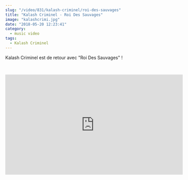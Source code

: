 ```yaml
--- 
slug: "/video/831/kalash-criminel/roi-des-sauvages"
title: "Kalash Criminel - Roi Des Sauvages"
image: "kalashcrimi.jpg"
date: "2018-05-20 12:23:41"
category:
  - music video
tags:
  - Kalash Criminel
---
```

<p>Kalash Criminel est de retour avec "Roi Des Sauvages" !</p><br/><p><iframe width="560" height="315" src="https://www.youtube.com/embed/U9u79e4y9Kc" frameborder="0" allow="autoplay; encrypted-media" allowfullscreen></iframe></p>